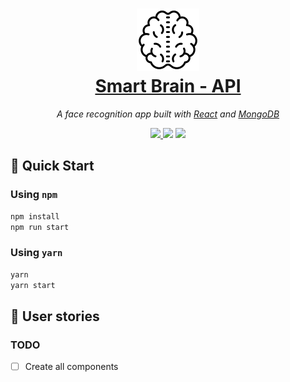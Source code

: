 <h1 align="center">
  <a href="https://github.com/josephgattuso/face-recognition-brain-api">
    <img
      src="./brain.png"
      width="100"
      alt=""
    />
    <br />
    Smart Brain - API
  </a>
</h1>

<p align="center">
  <em>
    A face recognition app built with
    <a href="https://reactjs.org/">React</a>
and <a href="https://www.mongodb.com/">MongoDB</a>
  </em>
</p>

<p align="center">
  <a
    target="_blank"
    href="https://github.com/josephgattuso/face-recognition-brain-api/blob/master/LICENSE"
  >
    <img src="https://img.shields.io/badge/license-MIT-blue.svg" />
  </a>
  <img src="https://img.shields.io/badge/PRs-welcome-brightgreen.svg" />
  <a
    target="_blank"
    href="https://twitter.com/intent/follow?screen_name=joeetuso"
  >
    <img
      src="https://img.shields.io/twitter/follow/joeetuso.svg?label=@joeetuso"
    />
  </a>
</p>

## 🚀 Quick Start

### Using `npm`

```sh
npm install
npm run start
```

### Using `yarn`

```sh
yarn
yarn start
```

## 📖 User stories

### TODO

- [ ] Create all components
